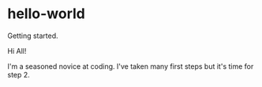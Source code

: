 # hello-world
Getting started.

Hi All! 

I'm a seasoned novice at coding. I've taken many first steps but it's time for step 2. 
